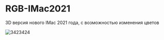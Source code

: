 # RGB-IMac2021

3D версия нового IMac 2021 года, с возможностью изменения цветов

![3423424](https://user-images.githubusercontent.com/56477695/120351304-72510880-c308-11eb-9dd4-08f1f312658a.jpg)
